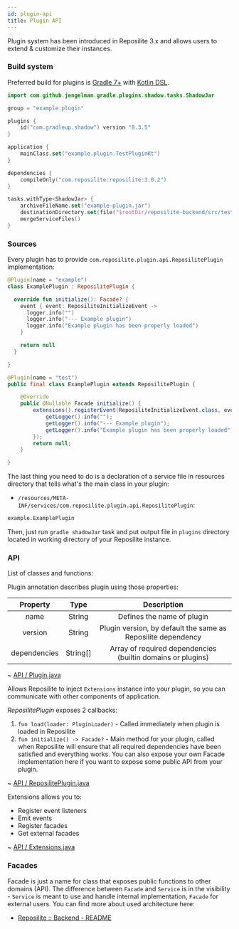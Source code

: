 ```yaml
---
id: plugin-api
title: Plugin API
---
```


Plugin system has been introduced in Reposilite 3.x and allows users to extend & customize their instances.

### Build system
Preferred build for plugins is [Gradle 7+](https://gradle.org/) with [Kotlin DSL](https://docs.gradle.org/current/userguide/kotlin_dsl.html). 

```kotlin
import com.github.jengelman.gradle.plugins.shadow.tasks.ShadowJar

group = "example.plugin"

plugins {
    id("com.gradleup.shadow") version "8.3.5"
}

application {
    mainClass.set("example.plugin.TestPluginKt")
}

dependencies {
    compileOnly("com.reposilite:reposilite:3.0.2")
}

tasks.withType<ShadowJar> {
    archiveFileName.set("example-plugin.jar")
    destinationDirectory.set(file("$rootDir/reposilite-backend/src/test/workspace/plugins"))
    mergeServiceFiles()
}
```

### Sources

Every plugin has to provide `com.reposilite.plugin.api.ReposilitePlugin` implementation:

<CodeVariants>
  <CodeVariant name="example.plugin.TestPlugin.kt (Kotlin)">

```kotlin
@Plugin(name = "example")
class ExamplePlugin : ReposilitePlugin {

  override fun initialize(): Facade? {
    event { event: ReposiliteInitializeEvent ->
      logger.info("")
      logger.info("--- Example plugin")
      logger.info("Example plugin has been properly loaded")
    }

    return null
  }

}
```

  </CodeVariant>
  <CodeVariant name="example.plugin.TestPlugin.java (Java)">
  
```java
@Plugin(name = "test")
public final class ExamplePlugin extends ReposilitePlugin {

    @Override
    public @Nullable Facade initialize() {
        extensions().registerEvent(ReposiliteInitializeEvent.class, event -> {
            getLogger().info("");
            getLogger().info("--- Example plugin");
            getLogger().info("Example plugin has been properly loaded");
        });
        return null;
    }

}
```

  </CodeVariant>
</CodeVariants>

The last thing you need to do is a declaration of a service file in resources directory that tells what's the main class in your plugin:

* `/resources/META-INF/services/com.reposilite.plugin.api.ReposilitePlugin`:
```bash
example.ExamplePlugin
```

Then, just run `gradle shadowJar` task and put output file in `plugins` directory located in working directory of your Reposilite instance.

### API
List of classes and functions:

<Spoiler title="@Plugin" paddingX="5" paddingY="2">

Plugin annotation describes plugin using those properties:

| Property | Type | Description |
| :--: | :--: | :--: |
| name | String | Defines the name of plugin |
| version | String | Plugin version, by default the same as Reposilite dependency |
| dependencies | String[] | Array of required dependencies (builtin domains or plugins) |

~ [API / Plugin.java](https://github.com/dzikoysk/reposilite/blob/main/reposilite-backend/src/main/kotlin/com/reposilite/plugin/api/Plugin.java)

</Spoiler>

<Spoiler title="ReposilitePlugin" paddingX="5" paddingY="2">

Allows Reposilite to inject `Extensions` instance into your plugin, 
so you can communicate with other components of application.

_ReposilitePlugin_ exposes 2 callbacks:
1. `fun load(loader: PluginLoader)` - Called immediately when plugin is loaded in Reposilite
2. `fun initialize() -> Facade?` - Main method for your plugin,
   called when Reposilite will ensure that all required dependencies have been satisfied and everything works. You can also expose your own Facade implementation here if you want to expose some public API from your plugin.

~ [API / ReposilitePlugin.java](https://github.com/dzikoysk/reposilite/blob/main/reposilite-backend/src/main/kotlin/com/reposilite/plugin/api/ReposilitePlugin.java)

</Spoiler>

<Spoiler title="Extensions" paddingX="5" paddingY="2">

Extensions allows you to:
* Register event listeners
* Emit events
* Register facades
* Get external facades

~ [API / Extensions.java](https://github.com/dzikoysk/reposilite/blob/main/reposilite-backend/src/main/kotlin/com/reposilite/plugin/Extensions.kt)

</Spoiler>

### Facades

Facade is just a name for class that exposes public functions to other domains (API). The difference between `Facade` and `Service` is in the visibility - `Service` is meant to use and handle internal implementation, `Facade` for external users. You can find more about used architecture here:

* [Reposilite :: Backend - README](https://github.com/dzikoysk/reposilite/tree/main/reposilite-backend)